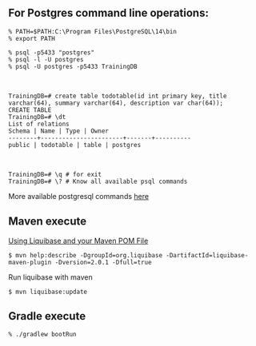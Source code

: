   
## For Postgres command line operations:

  

    % PATH=$PATH:C:\Program Files\PostgreSQL\14\bin
    % export PATH

    % psql -p5433 "postgres"
    % psql -l -U postgres
    % psql -U postgres -p5433 TrainingDB
 <br>
   

    TrainingDB=# create table todotable(id int primary key, title varchar(64), summary varchar(64), description var char(64));
    CREATE TABLE
    TrainingDB=# \dt
    List of relations
    Schema | Name | Type | Owner
    --------+-----------------------+-------+----------
    public | todotable | table | postgres

 <br>

    TrainingDB=# \q # for exit
    TrainingDB=# \? # Know all available psql commands


More available postgresql commands [here](https://www.geeksforgeeks.org/postgresql-psql-commands/)

  ## Maven execute

 [Using Liquibase and your Maven POM File](https://docs.liquibase.com/tools-integrations/maven/using-liquibase-and-maven-pom-file.html)   

    $ mvn help:describe -DgroupId=org.liquibase -DartifactId=liquibase-maven-plugin -Dversion=2.0.1 -Dfull=true

  Run liquibase with maven

    $ mvn liquibase:update

## Gradle execute

    % ./gradlew bootRun
